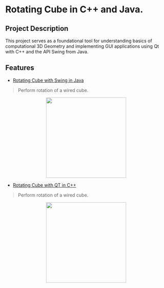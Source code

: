 # Rotating Cube in C++ and Java.

## Project Description

This project serves as a foundational tool for understanding  basics of computational 3D Geometry and implementing GUI 
applications using Qt with C++ and the API Swing from Java. 

## Features


- [Rotating Cube with Swing in Java](https://github.com/AdolfCarr/Rotating3DCube_In_QT_and_Java/tree/main/RotatingCube_Java)
 > Perform rotation of a wired cube.

<p align="center">
  <img src="https://github.com/AdolfCarr/Rotating3DCube_In_QT_and_Java/blob/main/gif_Images/gif_Java.gif" width="250" height="250">
</p>
<p align="center">


- [Rotating Cube with QT in C++](https://github.com/AdolfCarr/Rotating3DCube_In_QT_and_Java/tree/main/RotatingCube_QT)
 > Perform rotation of a wired cube.

<p align="center">
  <img src="https://github.com/AdolfCarr/Rotating3DCube_In_QT_and_Java/blob/main/gif_Images/gif_C.gif" width="250" height="250">
</p>
<p align="center">



